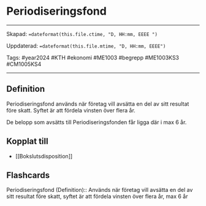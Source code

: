 # Periodiseringsfond

---

Skapad: `=dateformat(this.file.ctime, "D, HH:mm, EEEE ")`

Uppdaterad: `=dateformat(this.file.mtime, "D, HH:mm, EEEE")`

Tags: #year2024 #KTH #ekonomi #ME1003 #begrepp #ME1003KS3 #CM1005KS4

---

## Definition

Periodiseringsfond används när företag vill avsätta en del av sitt resultat före skatt. Syftet är att fördela vinsten över flera år.

De belopp som avsätts till Periodiseringsfonden får ligga där i max 6 år.

## Kopplat till

- [[Bokslutsdisposition]]

## Flashcards

Periodiseringsfond (Definition):: Används när företag vill avsätta en del av sitt resultat före skatt, syftet är att fördela vinsten över flera år, max 6 år
<!--SR:!2024-03-08,3,250!2024-03-06,3,268-->
